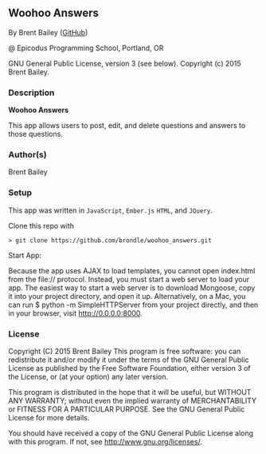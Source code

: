 ## Woohoo Answers

By Brent Bailey (<a href="https://github.com/brentagon" target="#">GitHub</a>)

@ Epicodus Programming School, Portland, OR

GNU General Public License, version 3 (see below). Copyright (c) 2015 Brent Bailey.

### Description

**Woohoo Answers**

This app allows users to post, edit, and delete questions and answers to those questions.
### Author(s)

Brent Bailey
### Setup

This app was written in `JavaScript`, `Ember.js` `HTML`, and `JQuery`.

Clone this repo with
```console
> git clone https://github.com/brondle/woohoo_answers.git
```

Start App:

Because the app uses AJAX to load templates, you cannot open index.html from the file:// protocol. Instead, you must start a web server to load your app. The easiest way to start a web server is to download Mongoose, copy it into your project directory, and open it up. Alternatively, on a Mac, you can run $ python -m SimpleHTTPServer from your project directly, and then in your browser, visit http://0.0.0.0:8000.


### License ###
Copyright  (C)  2015  Brent Bailey
This program is free software: you can redistribute it and/or modify
it under the terms of the GNU General Public License as published by
the Free Software Foundation, either version 3 of the License, or
(at your option) any later version.

This program is distributed in the hope that it will be useful,
but WITHOUT ANY WARRANTY; without even the implied warranty of
MERCHANTABILITY or FITNESS FOR A PARTICULAR PURPOSE.  See the
GNU General Public License for more details.

You should have received a copy of the GNU General Public License
along with this program.  If not, see <http://www.gnu.org/licenses/>.
